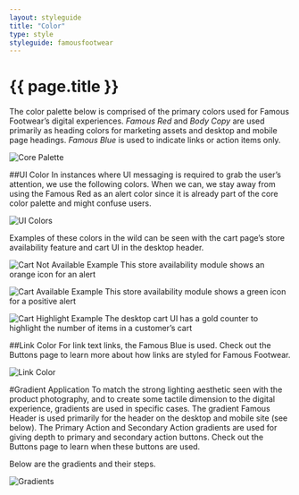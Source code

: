 ```yaml
---
layout: styleguide
title: "Color"
type: style
styleguide: famousfootwear
---
```


# {{ page.title }}
The color palette below is comprised of the primary colors used for Famous Footwear’s digital experiences. *Famous Red* and *Body Copy* are used primarily as heading colors for marketing assets and desktop and mobile page headings. *Famous Blue* is used to indicate links or action items only.

![Core Palette](../../../assets/famousfootwear/images/style-color-core.png "Core Palette")


##UI Color
In instances where UI messaging is required to grab the user’s attention, we use the following colors. When we can, we stay away from using the Famous Red as an alert color since it is already part of the core color palette and might confuse users.

![UI Colors](../../../assets/famousfootwear/images/style-color-ui.png "UI Colors")

Examples of these colors in the wild can be seen with the cart page’s store availability feature and cart UI in the desktop header.


![Cart Not Available Example](../../../assets/famousfootwear/images/style-color-cart-not-available.png "Cart Not Available Example")
This store availability module shows an orange icon for an alert


![Cart Available Example](../../../assets/famousfootwear/images/style-color-cart-available.png "Cart Available Example")
This store availability module shows a green icon for a positive alert


![Cart Highlight Example](../../../assets/famousfootwear/images/style-color-link-color.png "Cart Highlight Example")
The desktop cart UI has a gold counter to highlight the number of items in a customer’s cart


##Link Color
For link text links, the Famous Blue is used. Check out the Buttons page to learn more about how links are styled for Famous Footwear.

![Link Color](../../../assets/famousfootwear/images/style-color-link-color.png "Link Color")


#Gradient Application
To match the strong lighting aesthetic seen with the product photography, and to create some tactile dimension to the digital experience, gradients are used in specific cases. The gradient Famous Header is used primarily for the header on the desktop and mobile site (see below). The Primary Action and Secondary Action gradients are used for giving depth to primary and secondary action buttons. Check out the Buttons page to learn when these buttons are used.

Below are the gradients and their steps.

![Gradients](../../../assets/famousfootwear/images/style-color-gradient.png "Gradients")